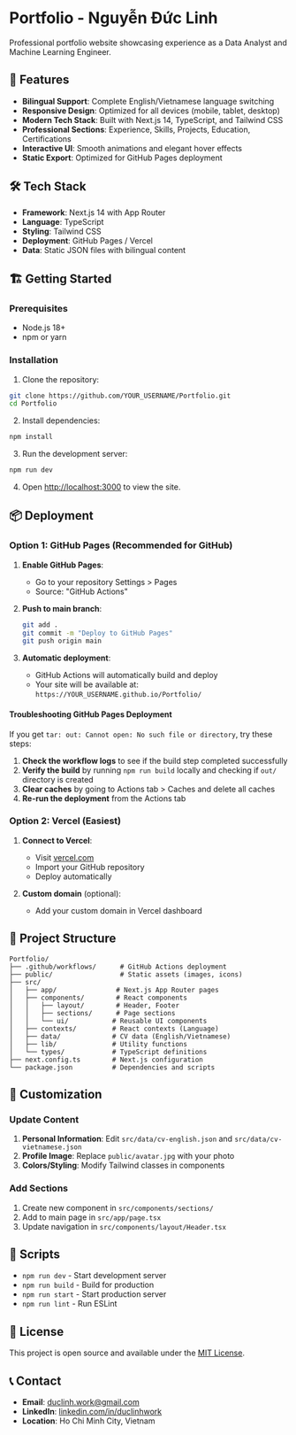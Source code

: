 # Portfolio - Nguyễn Đức Linh

Professional portfolio website showcasing experience as a Data Analyst and Machine Learning Engineer.

## 🚀 Features

- **Bilingual Support**: Complete English/Vietnamese language switching
- **Responsive Design**: Optimized for all devices (mobile, tablet, desktop)
- **Modern Tech Stack**: Built with Next.js 14, TypeScript, and Tailwind CSS
- **Professional Sections**: Experience, Skills, Projects, Education, Certifications
- **Interactive UI**: Smooth animations and elegant hover effects
- **Static Export**: Optimized for GitHub Pages deployment

## 🛠️ Tech Stack

- **Framework**: Next.js 14 with App Router
- **Language**: TypeScript
- **Styling**: Tailwind CSS
- **Deployment**: GitHub Pages / Vercel
- **Data**: Static JSON files with bilingual content

## 🏗️ Getting Started

### Prerequisites
- Node.js 18+ 
- npm or yarn

### Installation

1. Clone the repository:
```bash
git clone https://github.com/YOUR_USERNAME/Portfolio.git
cd Portfolio
```

2. Install dependencies:
```bash
npm install
```

3. Run the development server:
```bash
npm run dev
```

4. Open [http://localhost:3000](http://localhost:3000) to view the site.

## 📦 Deployment

### Option 1: GitHub Pages (Recommended for GitHub)

1. **Enable GitHub Pages**:
   - Go to your repository Settings > Pages
   - Source: "GitHub Actions"

2. **Push to main branch**:
   ```bash
   git add .
   git commit -m "Deploy to GitHub Pages"
   git push origin main
   ```

3. **Automatic deployment**:
   - GitHub Actions will automatically build and deploy
   - Your site will be available at: `https://YOUR_USERNAME.github.io/Portfolio/`

#### Troubleshooting GitHub Pages Deployment

If you get `tar: out: Cannot open: No such file or directory`, try these steps:

1. **Check the workflow logs** to see if the build step completed successfully
2. **Verify the build** by running `npm run build` locally and checking if `out/` directory is created
3. **Clear caches** by going to Actions tab > Caches and delete all caches
4. **Re-run the deployment** from the Actions tab

### Option 2: Vercel (Easiest)

1. **Connect to Vercel**:
   - Visit [vercel.com](https://vercel.com)
   - Import your GitHub repository
   - Deploy automatically

2. **Custom domain** (optional):
   - Add your custom domain in Vercel dashboard

## 📁 Project Structure

```
Portfolio/
├── .github/workflows/      # GitHub Actions deployment
├── public/                 # Static assets (images, icons)
├── src/
│   ├── app/               # Next.js App Router pages
│   ├── components/        # React components
│   │   ├── layout/        # Header, Footer
│   │   ├── sections/      # Page sections
│   │   └── ui/           # Reusable UI components
│   ├── contexts/         # React contexts (Language)
│   ├── data/             # CV data (English/Vietnamese)
│   ├── lib/              # Utility functions
│   └── types/            # TypeScript definitions
├── next.config.ts        # Next.js configuration
└── package.json          # Dependencies and scripts
```

## 📝 Customization

### Update Content
1. **Personal Information**: Edit `src/data/cv-english.json` and `src/data/cv-vietnamese.json`
2. **Profile Image**: Replace `public/avatar.jpg` with your photo
3. **Colors/Styling**: Modify Tailwind classes in components

### Add Sections
1. Create new component in `src/components/sections/`
2. Add to main page in `src/app/page.tsx`
3. Update navigation in `src/components/layout/Header.tsx`

## 🔧 Scripts

- `npm run dev` - Start development server
- `npm run build` - Build for production 
- `npm run start` - Start production server
- `npm run lint` - Run ESLint

## 📄 License

This project is open source and available under the [MIT License](LICENSE).

## 📞 Contact

- **Email**: duclinh.work@gmail.com
- **LinkedIn**: [linkedin.com/in/duclinhwork](https://linkedin.com/in/duclinhwork)
- **Location**: Ho Chi Minh City, Vietnam
